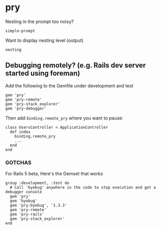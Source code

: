 # pry

Nesting in the prompt too noisy?

	simple-prompt

Want to display nesting level (output)

	nesting


## Debugging remotely? (e.g. Rails dev server started using foreman)

Add the following to the Gemfile under development and test

```
gem 'pry'
gem 'pry-remote'
gem 'pry-stack_explorer'
gem 'pry-debugger'
```

Then add `binding.remote_pry` where you want to pause:

```
class UsersController < ApplicationController
  def index
    binding.remote_pry
    ...
  end
end
```

### GOTCHAS

For Rails 5 beta, Here's the Gemset that works

```
group :development, :test do
  # Call 'byebug' anywhere in the code to stop execution and get a debugger console
  gem 'pry'
  gem 'byebug'
  gem 'pry-byebug', '1.3.3'
  gem 'pry-remote'
  gem 'pry-rails'
  gem 'pry-stack_explorer'
end
```

